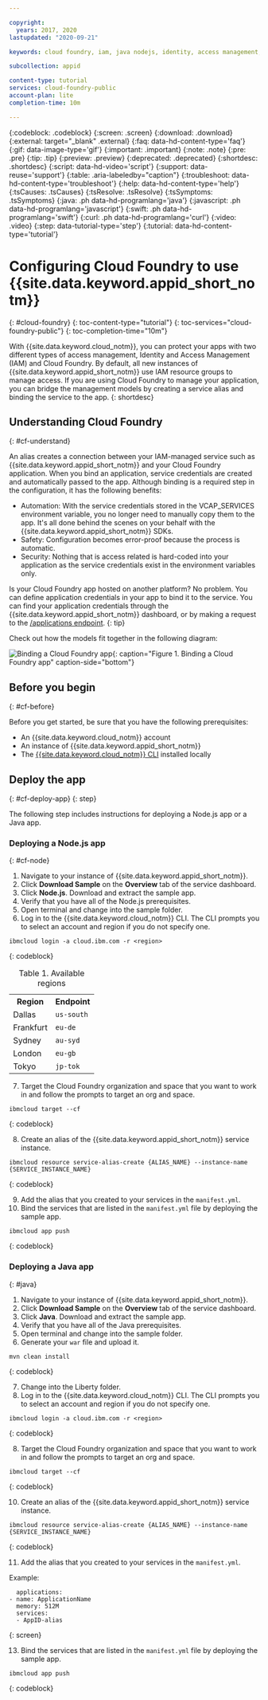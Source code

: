 ```yaml
---

copyright:
  years: 2017, 2020
lastupdated: "2020-09-21"

keywords: cloud foundry, iam, java nodejs, identity, access management, user access, service access, permissions, bind service

subcollection: appid

content-type: tutorial
services: cloud-foundry-public
account-plan: lite
completion-time: 10m

---
```


{:codeblock: .codeblock}
{:screen: .screen}
{:download: .download}
{:external: target="_blank" .external}
{:faq: data-hd-content-type='faq'}
{:gif: data-image-type='gif'}
{:important: .important}
{:note: .note}
{:pre: .pre}
{:tip: .tip}
{:preview: .preview}
{:deprecated: .deprecated}
{:shortdesc: .shortdesc}
{:script: data-hd-video='script'}
{:support: data-reuse='support'}
{:table: .aria-labeledby="caption"}
{:troubleshoot: data-hd-content-type='troubleshoot'}
{:help: data-hd-content-type='help'}
{:tsCauses: .tsCauses}
{:tsResolve: .tsResolve}
{:tsSymptoms: .tsSymptoms}
{:java: .ph data-hd-programlang='java'}
{:javascript: .ph data-hd-programlang='javascript'}
{:swift: .ph data-hd-programlang='swift'}
{:curl: .ph data-hd-programlang='curl'}
{:video: .video}
{:step: data-tutorial-type='step'}
{:tutorial: data-hd-content-type='tutorial'}


# Configuring Cloud Foundry to use {{site.data.keyword.appid_short_notm}}
{: #cloud-foundry}
{: toc-content-type="tutorial"}
{: toc-services="cloud-foundry-public"}
{: toc-completion-time="10m"}

With {{site.data.keyword.cloud_notm}}, you can protect your apps with two different types of access management, Identity and Access Management (IAM) and Cloud Foundry. By default, all new instances of {{site.data.keyword.appid_short_notm}} use IAM resource groups to manage access. If you are using Cloud Foundry to manage your application, you can bridge the management models by creating a service alias and binding the service to the app.
{: shortdesc}


## Understanding Cloud Foundry
{: #cf-understand}

An alias creates a connection between your IAM-managed service such as {{site.data.keyword.appid_short_notm}} and your Cloud Foundry application. When you bind an application, service credentials are created and automatically passed to the app. Although binding is a required step in the configuration, it has the following benefits:

* Automation: With the service credentials stored in the VCAP_SERVICES environment variable, you no longer need to manually copy them to the app. It's all done behind the scenes on your behalf with the {{site.data.keyword.appid_short_notm}} SDKs.
* Safety: Configuration becomes error-proof because the process is automatic.
* Security: Nothing that is access related is hard-coded into your application as the service credentials exist in the environment variables only.

Is your Cloud Foundry app hosted on another platform? No problem. You can define application credentials in your app to bind it to the service. You can find your application credentials through the {{site.data.keyword.appid_short_notm}} dashboard, or by making a request to the [/applications endpoint](https://us-south.appid.cloud.ibm.com/swagger-ui/#!/Applications/registerApplication).
{: tip}

Check out how the models fit together in the following diagram:

![Binding a Cloud Foundry app](images/cf-alias.png){: caption="Figure 1. Binding a Cloud Foundry app" caption-side="bottom"}

## Before you begin
{: #cf-before}

Before you get started, be sure that you have the following prerequisites:

* An {{site.data.keyword.cloud_notm}} account
* An instance of {{site.data.keyword.appid_short_notm}}
* The [{{site.data.keyword.cloud_notm}} CLI](/docs/cli?topic=cli-getting-started) installed locally

## Deploy the app
{: #cf-deploy-app}
{: step}

The following step includes instructions for deploying a Node.js app or a Java app.

### Deploying a Node.js app
{: #cf-node}

1. Navigate to your instance of {{site.data.keyword.appid_short_notm}}.
2. Click **Download Sample** on the **Overview** tab of the service dashboard.
3. Click **Node.js**. Download and extract the sample app.
4. Verify that you have all of the Node.js prerequisites.
5. Open terminal and change into the sample folder.
6. Log in to the {{site.data.keyword.cloud_notm}} CLI. The CLI prompts you to select an account and region if you do not specify one.

  ```
  ibmcloud login -a cloud.ibm.com -r <region>
  ```
  {: codeblock}

  <table>
    <caption>Table 1. Available regions</caption>
    <tr>
      <th>Region</th>
      <th>Endpoint</th>
    </tr>
    <tr>
      <td>Dallas</td>
      <td><code>us-south</code></td>
    </tr>
    <tr>
      <td>Frankfurt</td>
      <td><code>eu-de</code></td>
    </tr>
    <tr>
      <td>Sydney</td>
      <td><code>au-syd</code></td>
    </tr>
    <tr>
      <td>London</td>
      <td><code>eu-gb</code></td>
    </tr>
    <tr>
      <td>Tokyo</td>
      <td><code>jp-tok</code></td>
    </tr>
  </table>

7. Target the Cloud Foundry organization and space that you want to work in and follow the prompts to target an org and space.

  ```
  ibmcloud target --cf
  ```
  {: codeblock}

8. Create an alias of the {{site.data.keyword.appid_short_notm}} service instance.

  ```
  ibmcloud resource service-alias-create {ALIAS_NAME} --instance-name {SERVICE_INSTANCE_NAME}
  ```
  {: codeblock}

9. Add the alias that you created to your services in the `manifest.yml`.
10. Bind the services that are listed in the `manifest.yml` file by deploying the sample app.

  ```
  ibmcloud app push
  ```
  {: codeblock}

### Deploying a Java app
{: #java}

1. Navigate to your instance of {{site.data.keyword.appid_short_notm}}.
2. Click **Download Sample** on the **Overview** tab of the service dashboard.
3. Click **Java**. Download and extract the sample app.
4. Verify that you have all of the Java prerequisites.
5. Open terminal and change into the sample folder.
6. Generate your `war` file and upload it.

  ```
  mvn clean install
  ```
  {: codeblock}

7. Change into the Liberty folder.
8. Log in to the {{site.data.keyword.cloud_notm}} CLI. The CLI prompts you to select an account and region if you do not specify one.

  ```
  ibmcloud login -a cloud.ibm.com -r <region>
  ```
  {: codeblock}

8. Target the Cloud Foundry organization and space that you want to work in and follow the prompts to target an org and space.

  ```
  ibmcloud target --cf
  ```
  {: codeblock}

10. Create an alias of the {{site.data.keyword.appid_short_notm}} service instance.

  ```
  ibmcloud resource service-alias-create {ALIAS_NAME} --instance-name {SERVICE_INSTANCE_NAME}
  ```
  {: codeblock}

11. Add the alias that you created to your services in the `manifest.yml`.

  Example:
  ```
    applications:
  - name: ApplicationName
    memory: 512M
    services:
    - AppID-alias
  ```
  {: screen}

13. Bind the services that are listed in the `manifest.yml` file by deploying the sample app.

  ```
  ibmcloud app push
  ```
  {: codeblock}

